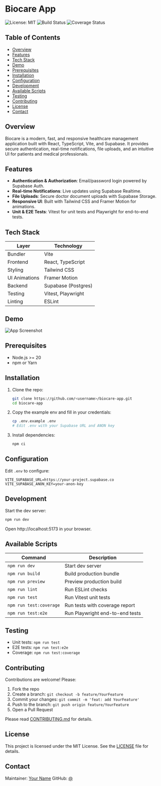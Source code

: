 # Biocare App

![License: MIT](https://img.shields.io/badge/License-MIT-green)
![Build Status](https://img.shields.io/github/actions/workflow/status/<username>/biocare-app/ci.yml?branch=main)
![Coverage Status](https://img.shields.io/badge/coverage-—%25-brightgreen)

## Table of Contents

- [Overview](#overview)
- [Features](#features)
- [Tech Stack](#tech-stack)
- [Demo](#demo)
- [Prerequisites](#prerequisites)
- [Installation](#installation)
- [Configuration](#configuration)
- [Development](#development)
- [Available Scripts](#available-scripts)
- [Testing](#testing)
- [Contributing](#contributing)
- [License](#license)
- [Contact](#contact)

## Overview

Biocare is a modern, fast, and responsive healthcare management application built with React, TypeScript, Vite, and Supabase. It provides secure authentication, real-time notifications, file uploads, and an intuitive UI for patients and medical professionals.

## Features

- **Authentication & Authorization**: Email/password login powered by Supabase Auth.
- **Real-time Notifications**: Live updates using Supabase Realtime.
- **File Uploads**: Secure doctor document uploads with Supabase Storage.
- **Responsive UI**: Built with Tailwind CSS and Framer Motion for animations.
- **Unit & E2E Tests**: Vitest for unit tests and Playwright for end-to-end tests.

## Tech Stack

| Layer          | Technology           |
| -------------- | ---------------------|
| Bundler        | Vite                 |
| Frontend       | React, TypeScript    |
| Styling        | Tailwind CSS         |
| UI Animations  | Framer Motion        |
| Backend        | Supabase (Postgres)  |
| Testing        | Vitest, Playwright   |
| Linting        | ESLint               |

## Demo

![App Screenshot](./docs/screenshot.png)

## Prerequisites

- Node.js >= 20
- npm or Yarn

## Installation

1. Clone the repo:
   ```bash
   git clone https://github.com/<username>/biocare-app.git
   cd biocare-app
   ```
2. Copy the example env and fill in your credentials:
   ```bash
   cp .env.example .env
   # Edit .env with your Supabase URL and ANON key
   ```
3. Install dependencies:
   ```bash
   npm ci
   ```

## Configuration

Edit `.env` to configure:

```dotenv
VITE_SUPABASE_URL=https://your-project.supabase.co
VITE_SUPABASE_ANON_KEY=your-anon-key
```

## Development

Start the dev server:
```bash
npm run dev
```
Open http://localhost:5173 in your browser.

## Available Scripts

| Command              | Description                      |
| -------------------- | -------------------------------- |
| `npm run dev`        | Start dev server                 |
| `npm run build`      | Build production bundle          |
| `npm run preview`    | Preview production build         |
| `npm run lint`       | Run ESLint checks                |
| `npm run test`       | Run Vitest unit tests            |
| `npm run test:coverage` | Run tests with coverage report |
| `npm run test:e2e`   | Run Playwright end-to-end tests  |

## Testing

- Unit tests: `npm run test`
- E2E tests: `npm run test:e2e`
- Coverage: `npm run test:coverage`

## Contributing

Contributions are welcome! Please:

1. Fork the repo
2. Create a branch: `git checkout -b feature/YourFeature`
3. Commit your changes: `git commit -m 'feat: add YourFeature'`
4. Push to the branch: `git push origin feature/YourFeature`
5. Open a Pull Request

Please read [CONTRIBUTING.md](./CONTRIBUTING.md) for details.

## License

This project is licensed under the MIT License. See the [LICENSE](./LICENSE) file for details.

## Contact

Maintainer: [Your Name](mailto:your.email@example.com)
GitHub: [@<username>](https://github.com/<username>)
